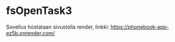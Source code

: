 ﻿# fsOpenTask3

Sovellus hostataan sivustolla render, linkki: https://phonebook-app-ez5b.onrender.com/

